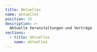 ```yaml
---
title: Aktuelles
name: aktuelles
position: 15
description: >-
  Aktuelle Veranstaltungen und Vorträge
sections:
  - title: Aktuelles
    name: aktuelles
---
```


